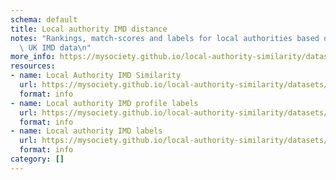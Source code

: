 ```yaml
---
schema: default
title: Local authority IMD distance
notes: "Rankings, match-scores and labels for local authorities based on composite\
  \ UK IMD data\n"
more_info: https://mysociety.github.io/local-authority-similarity/datasets/imd_distance/latest
resources:
- name: Local Authority IMD Similarity
  url: https://mysociety.github.io/local-authority-similarity/datasets/imd_distance/latest
  format: info
- name: Local authority IMD profile labels
  url: https://mysociety.github.io/local-authority-similarity/datasets/imd_distance/latest
  format: info
- name: Local authority IMD labels
  url: https://mysociety.github.io/local-authority-similarity/datasets/imd_distance/latest
  format: info
category: []
---
```

